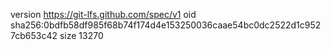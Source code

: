 version https://git-lfs.github.com/spec/v1
oid sha256:0bdfb58df985f68b74f174d4e153250036caae54bc0dc2522d1c9527cb653c42
size 13270
